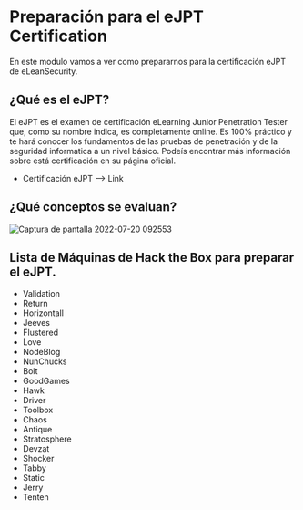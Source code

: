 # Preparación para el eJPT Certification

En este modulo vamos a ver como prepararnos para la certificación eJPT de eLeanSecurity.

## ¿Qué es el eJPT?

El eJPT es el examen de certificación eLearning Junior Penetration Tester que, como su nombre indica, es completamente online. Es 100% práctico y te hará
conocer los fundamentos de las pruebas de penetración y de la seguridad informatica a un nivel básico. Podeís encontrar más información sobre está 
certificación en su página oficial.

* Certificación eJPT --> <a href="https://elearnsecurity.com/product/ejpt-certification/" style="text-decoration:none">Link</a>

## ¿Qué conceptos se evaluan?

![Captura de pantalla 2022-07-20 092553](https://user-images.githubusercontent.com/103068924/179922697-6794e586-1cf5-4572-b6af-bd5bc450dc2b.png)

## Lista de Máquinas de Hack the Box para preparar el eJPT.

* Validation
* Return
* Horizontall
* Jeeves
* Flustered
* Love
* NodeBlog
* NunChucks
* Bolt
* GoodGames
* Hawk
* Driver
* Toolbox
* Chaos
* Antique
* Stratosphere
* Devzat
* Shocker
* Tabby
* Static
* Jerry
* Tenten


